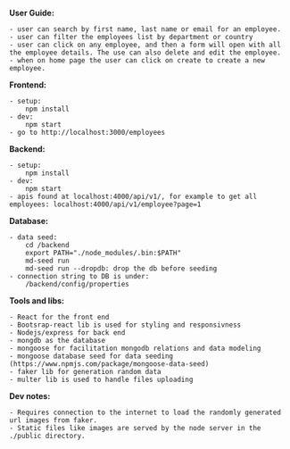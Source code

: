 **User Guide:**

    - user can search by first name, last name or email for an employee.
    - user can filter the employees list by department or country
    - user can click on any employee, and then a form will open with all the employee details. The use can also delete and edit the employee.
    - when on home page the user can click on create to create a new employee.

**Frontend:**

    - setup: 
        npm install
    - dev:
        npm start
    - go to http://localhost:3000/employees

**Backend:**

    - setup: 
        npm install
    - dev:
        npm start
    - apis found at localhost:4000/api/v1/, for example to get all employees: localhost:4000/api/v1/employee?page=1

**Database:**

    - data seed: 
        cd /backend
        export PATH="./node_modules/.bin:$PATH"
        md-seed run
        md-seed run --dropdb: drop the db before seeding
    - connection string to DB is under:
        /backend/config/properties

**Tools and libs:**

    - React for the front end 
    - Bootsrap-react lib is used for styling and responsivness
    - Nodejs/express for back end
    - mongdb as the database
    - mongoose for facilitation mongodb relations and data modeling
    - mongoose database seed for data seeding (https://www.npmjs.com/package/mongoose-data-seed)
    - faker lib for generation random data
    - multer lib is used to handle files uploading

**Dev notes:**

    - Requires connection to the internet to load the randomly generated url images from faker.
    - Static files like images are served by the node server in the ./public directory.
